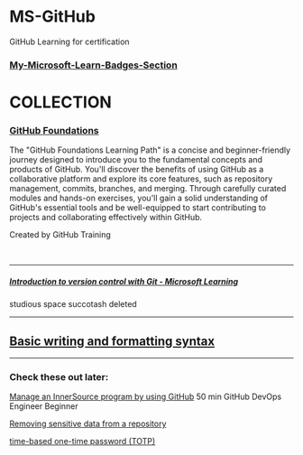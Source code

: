 # MS-GitHub
GitHub Learning for certification

### [My-Microsoft-Learn-Badges-Section](https://learn.microsoft.com/en-us/users/pranjalshukla-4794/#badges-section)

# COLLECTION
<h3><a href="https://learn.microsoft.com/en-us/collections/o1njfe825p602p" alt="GitHub Foundations byn Microsoft Learn">GitHub Foundations</a></h3>

The "GitHub Foundations Learning Path" is a concise and beginner-friendly journey designed to introduce you to the fundamental concepts and products of GitHub. You'll discover the benefits of using GitHub as a collaborative platform and explore its core features, such as repository management, commits, branches, and merging. Through carefully curated modules and hands-on exercises, you'll gain a solid understanding of GitHub's essential tools and be well-equipped to start contributing to projects and collaborating effectively within GitHub.

Created by GitHub Training


<br>
<hr>

##### [Introduction to version control with Git - Microsoft Learning](https://learn.microsoft.com/en-us/training/paths/intro-to-vc-git/)


studious space succotash deleted

---
## [Basic writing and formatting syntax](https://docs.github.com/en/get-started/writing-on-github/getting-started-with-writing-and-formatting-on-github/basic-writing-and-formatting-syntax)



--------
### Check these out later:
[Manage an InnerSource program by using GitHub](https://learn.microsoft.com/en-us/training/modules/manage-innersource-program-github/)
50 min
GitHub
DevOps Engineer
Beginner


[Removing sensitive data from a repository](https://docs.github.com/en/authentication/keeping-your-account-and-data-secure/removing-sensitive-data-from-a-repository)

[time-based one-time password (TOTP)](https://docs.github.com/en/authentication/securing-your-account-with-two-factor-authentication-2fa/configuring-two-factor-authentication)
